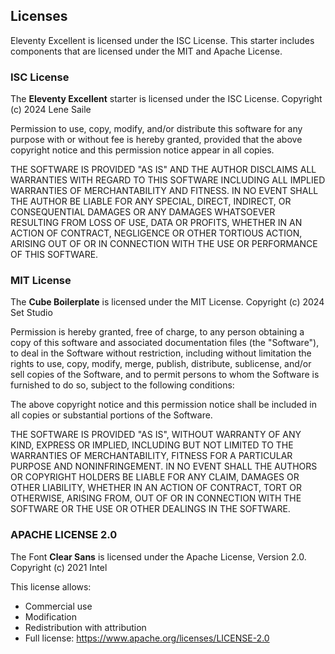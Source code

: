 ## Licenses

Eleventy Excellent is licensed under the ISC License.
This starter includes components that are licensed under the MIT and Apache License.

### ISC License

The **Eleventy Excellent** starter is licensed under the ISC License.
Copyright (c) 2024 Lene Saile

Permission to use, copy, modify, and/or distribute this software for any purpose with or without fee is hereby granted, provided that the above copyright notice and this permission notice appear in all copies.

THE SOFTWARE IS PROVIDED "AS IS" AND THE AUTHOR DISCLAIMS ALL WARRANTIES WITH REGARD TO THIS SOFTWARE INCLUDING ALL IMPLIED WARRANTIES OF MERCHANTABILITY AND FITNESS. IN NO EVENT SHALL THE AUTHOR BE LIABLE FOR ANY SPECIAL, DIRECT, INDIRECT, OR CONSEQUENTIAL DAMAGES OR ANY DAMAGES WHATSOEVER RESULTING FROM LOSS OF USE, DATA OR PROFITS, WHETHER IN AN ACTION OF CONTRACT, NEGLIGENCE OR OTHER TORTIOUS ACTION, ARISING OUT OF OR IN CONNECTION WITH THE USE OR PERFORMANCE OF THIS SOFTWARE.

### MIT License

The **Cube Boilerplate** is licensed under the MIT License.
Copyright (c) 2024 Set Studio

Permission is hereby granted, free of charge, to any person obtaining a copy
of this software and associated documentation files (the "Software"), to deal
in the Software without restriction, including without limitation the rights
to use, copy, modify, merge, publish, distribute, sublicense, and/or sell
copies of the Software, and to permit persons to whom the Software is
furnished to do so, subject to the following conditions:

The above copyright notice and this permission notice shall be included in all
copies or substantial portions of the Software.

THE SOFTWARE IS PROVIDED "AS IS", WITHOUT WARRANTY OF ANY KIND, EXPRESS OR
IMPLIED, INCLUDING BUT NOT LIMITED TO THE WARRANTIES OF MERCHANTABILITY,
FITNESS FOR A PARTICULAR PURPOSE AND NONINFRINGEMENT. IN NO EVENT SHALL THE
AUTHORS OR COPYRIGHT HOLDERS BE LIABLE FOR ANY CLAIM, DAMAGES OR OTHER
LIABILITY, WHETHER IN AN ACTION OF CONTRACT, TORT OR OTHERWISE, ARISING FROM,
OUT OF OR IN CONNECTION WITH THE SOFTWARE OR THE USE OR OTHER DEALINGS IN THE
SOFTWARE.

### APACHE LICENSE 2.0

The Font **Clear Sans** is licensed under the Apache License, Version 2.0.
Copyright (c) 2021 Intel

This license allows:

- Commercial use
- Modification
- Redistribution with attribution
- Full license: https://www.apache.org/licenses/LICENSE-2.0
